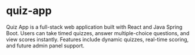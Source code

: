 # quiz-app
Quiz App is a full-stack web application built with React and Java Spring Boot. Users can take timed quizzes, answer multiple-choice questions, and view scores instantly. Features include dynamic quizzes, real-time scoring, and future admin panel support.
